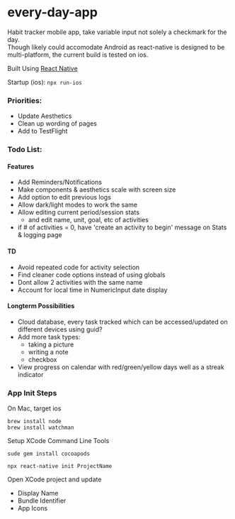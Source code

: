 # every-day-app

Habit tracker mobile app, take variable input not solely a checkmark for the day.  
Though likely could accomodate Android as react-native is designed to be multi-platform, the current build is tested on ios. 

Built Using [React Native](https://reactnative.dev) 

Startup (ios):  `npx run-ios`

### Priorities:
- Update Aesthetics
- Clean up wording of pages
- Add to TestFlight


### Todo List:
#### Features
- Add Reminders/Notifications
- Make components & aesthetics scale with screen size
- Add option to edit previous logs
- Allow dark/light modes to work the same
- Allow editing current period/session stats
  - and edit name, unit, goal, etc of activities
- if # of activities = 0, have 'create an activity to begin' message on Stats & logging page

#### TD
- Avoid repeated code for activity selection
- Find cleaner code options instead of using globals
- Dont allow 2 activities with the same name
- Account for local time in NumericInput date display

#### Longterm Possibilities
- Cloud database, every task tracked which can be accessed/updated on different devices using guid?
- Add more task types:
  - taking a picture
  - writing a note
  - checkbox 
- View progress on calendar with red/green/yellow days well as a streak indicator


### App Init Steps
On Mac, target ios

```
brew install node
brew install watchman
```
Setup XCode Command Line Tools

`sude gem install cocoapods`

`npx react-native init ProjectName`

Open XCode project and update
- Display Name
- Bundle Identifier
- App Icons

